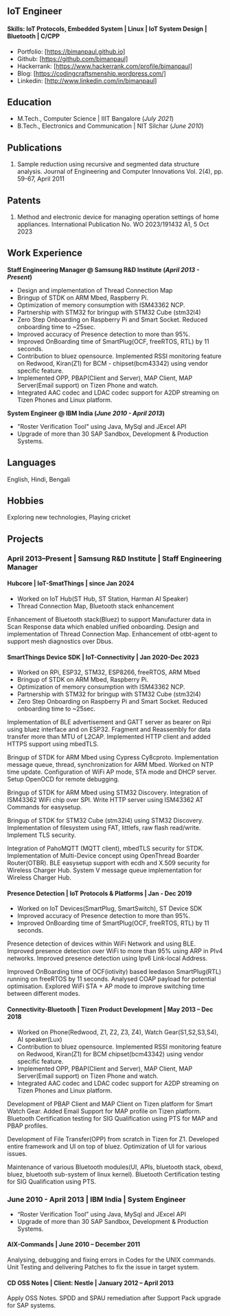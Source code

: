 ## IoT Engineer

#### Skills: IoT Protocols, Embedded System | Linux | IoT System Design | Bluetooth | C/CPP
- Portfolio: [https://bimanpaul.github.io]
- Github: [https://github.com/bimanpaul]
- Hackerrank: [https://www.hackerrank.com/profile/bimanpaul]
- Blog: [https://codingcraftsmenship.wordpress.com/]
- Linkedin: [http://www.linkedin.com/in/bimanpaul]

## Education
- M.Tech., Computer Science	| IIIT Bangalore (_July 2021_)
- B.Tech., Electronics and Communication | NIT Silchar (_June 2010_)

## Publications
1. Sample reduction using recursive and segmented data structure analysis.
Journal of Engineering and Computer Innovations Vol. 2(4), pp. 59-67, April 2011

## Patents
1. Method and electronic device for managing operation settings of home appliances.
International Publication No. WO 2023/191432 A1, 5 Oct 2023

## Work Experience
**Staff Engineering Manager @ Samsung R&D Institute (_April 2013 - Present_)**
- Design and implementation of Thread Connection Map
- Bringup of STDK on ARM Mbed, Raspberry Pi.
- Optimization of memory consumption with ISM43362 NCP.
- Partnership with STM32 for bringup with STM32 Cube (stm32l4)
- Zero Step Onboarding on Raspberry Pi and Smart Socket. Reduced onboarding time to ~25sec.
- Improved accuracy of Presence detection to more than 95%.
- Improved OnBoarding time of SmartPlug(OCF, freeRTOS, RTL) by 11 seconds.
- Contribution to bluez opensource. Implemented RSSI monitoring feature on Redwood, Kiran(Z1) for BCM - chipset(bcm43342) using vendor specific feature.
- Implemented OPP, PBAP(Client and Server), MAP Client, MAP Server(Email support) on Tizen Phone and watch.
- Integrated AAC codec and LDAC codec support for A2DP streaming on Tizen Phones and Linux platform.

**System Engineer @ IBM India (_June 2010 - April 2013_)**
- "Roster Verification Tool" using Java, MySql and JExcel API
- Upgrade of more than 30 SAP Sandbox, Development & Production Systems.

## Languages
English, Hindi, Bengali

## Hobbies
Exploring new technologies, Playing cricket

## Projects
### April 2013–Present | Samsung R&D Institute | Staff Engineering Manager

#### Hubcore | IoT-SmatThings | since Jan 2024
- Worked on IoT Hub(ST Hub, ST Station, Harman AI Speaker)
- Thread Connection Map, Bluetooth stack enhancement

Enhancement of Bluetooth stack(Bluez) to support Manufacturer data in Scan Response data which enabled unified onboarding. Design and implementation of Thread Connection Map. Enhancement of otbt-agent to support mesh diagnostics over Dbus.

#### SmartThings Device SDK | IoT-Connectivity | Jan 2020-Dec 2023
- Worked on RPi, ESP32, STM32, ESP8266, freeRTOS, ARM Mbed
- Bringup of STDK on ARM Mbed, Raspberry Pi.
- Optimization of memory consumption with ISM43362 NCP.
- Partnership with STM32 for bringup with STM32 Cube (stm32l4)
- Zero Step Onboarding on Raspberry Pi and Smart Socket. Reduced onboarding time to ~25sec.

Implementation of BLE advertisement and GATT server as bearer on Rpi using bluez interface and on ESP32. Fragment and Reassembly for data transfer more than MTU of L2CAP. Implemented HTTP client and added HTTPS support using mbedTLS.

Bringup of STDK for ARM Mbed using Cypress Cy8cproto. Implementation message queue, thread, synchronization for ARM Mbed. Worked on NTP time update. Configuration of WiFi AP mode, STA mode and DHCP server. Setup OpenOCD for remote debugging.

Bringup of STDK for ARM Mbed using STM32 Discovery.  Integration of ISM43362 WiFi chip over SPI. Write HTTP server using ISM43362  AT Commands for easysetup.

Bringup of STDK for STM32 Cube (stm32l4) using STM32 Discovery. Implementation of filesystem using FAT, littlefs, raw flash read/write. Implement TLS security.

Integration of PahoMQTT (MQTT client), mbedTLS security for STDK. Implementation of Multi-Device concept using OpenThread Boarder Router(OTBR). BLE easysetup support with ecdh and X.509 security for Wireless Charger Hub. System V message queue implementation for Wireless Charger Hub.

#### Presence Detection | IoT Protocols & Platforms | Jan  - Dec 2019
- Worked on IoT Devices(SmartPlug, SmartSwitch), ST Device SDK
- Improved accuracy of Presence detection to more than 95%.
- Improved OnBoarding time of SmartPlug(OCF, freeRTOS, RTL) by 11 seconds.

Presence detection of devices within WiFi Network and using BLE. Improved presence detection over WiFi to more than 95% using ARP in PIv4 networks. Improved presence detection using Ipv6 Link-local Address.

Improved OnBoarding time of OCF(iotivity) based leedason SmartPlug(RTL) running on freeRTOS by 11 seconds. Analysed COAP payload for potential optimisation. Explored WiFi STA + AP mode to improve switching time between different modes.

#### Connectivity-Bluetooth | Tizen Product Development | May 2013 – Dec 2018
- Worked on Phone(Redwood, Z1, Z2, Z3, Z4), Watch Gear(S1,S2,S3,S4), AI speaker(Lux)
- Contribution to bluez opensource. Implemented RSSI monitoring feature on Redwood, Kiran(Z1) for BCM chipset(bcm43342) using vendor specific feature.
- Implemented OPP, PBAP(Client and Server), MAP Client, MAP Server(Email support) on Tizen Phone and watch.
- Integrated AAC codec and LDAC codec support for A2DP streaming on Tizen Phones and Linux platform.

Development of PBAP Client and MAP Client on Tizen platform for Smart Watch Gear. Added Email Support for MAP profile on Tizen platform.  Bluetooth Certification testing for SIG Qualification using PTS for MAP and PBAP profiles.

Development of File Transfer(OPP) from scratch in Tizen for Z1. Developed entire framework and UI on top of bluez. Optimization of UI for various issues.

Maintenance of various Bluetooth modules(UI, APIs, bluetooth stack, obexd, bluez, bluetooth sub-system of linux kernel). Bluetooth Certification testing for SIG Qualification using PTS.

### June 2010 - April 2013 | IBM India | System Engineer
- “Roster Verification Tool” using Java, MySql and JExcel API
- Upgrade of more than 30 SAP Sandbox, Development & Production Systems.

#### AIX-Commands | June 2010 – December 2011
Analysing, debugging and fixing errors in Codes  for the UNIX commands. Unit Testing and delivering Patches to fix the issue in target system.

#### CD OSS Notes | Client: Nestle | January 2012 – April 2013
Apply OSS Notes. SPDD and SPAU remediation after Support Pack upgrade for SAP systems.
